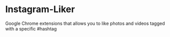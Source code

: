 # Instagram-Liker
Google Chrome extensions that allows you to like photos and videos tagged with a specific #hashtag 
